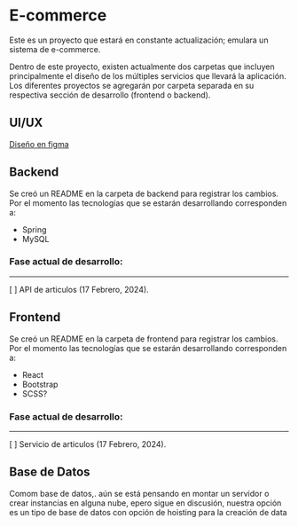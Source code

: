 # E-commerce

Este es un proyecto que estará en constante actualización; emulara un sistema de e-commerce.

Dentro de este proyecto, existen actualmente dos carpetas que incluyen principalmente el diseño de los múltiples servicios que llevará la aplicación. Los diferentes proyectos se agregarán por carpeta separada en su respectiva sección de desarrollo (frontend o backend).

## UI/UX

[Diseño en figma](https://www.figma.com/file/TofDIJpp657AZNQkdfmr0K/E-commerce?type=design&node-id=0%3A1&mode=design&t=WbpN5toBewEaGnYs-1)

## Backend 

Se creó un README en la carpeta de backend para registrar los cambios. Por el momento las tecnologías que se estarán desarrollando corresponden a:

- Spring
- MySQL

### Fase actual de desarrollo:
---
[ ] API de articulos (17 Febrero, 2024).

## Frontend

Se creó un README en la carpeta de frontend para registrar los cambios. Por el momento las tecnologías que se estarán desarrollando corresponden a:

- React
- Bootstrap
- SCSS?

### Fase actual de desarrollo:
---
[ ] Servicio de articulos (17 Febrero, 2024).

## Base de Datos

Comom base de datos,. aún se está pensando en montar un servidor o crear instancias en alguna nube, epero sigue en discusión, nuestra opción es un tipo de base de datos con opción de hoisting para la creación de data
